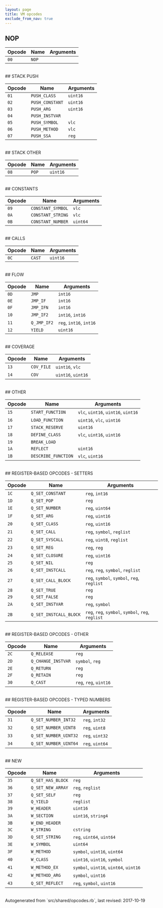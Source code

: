 ```yaml
---
layout: page
title: VM opcodes
exclude_from_nav: true
---
```


## NOP

|Opcode |Name    |Arguments|
|-------|--------|---------|
|`00`|`NOP`||

<br>
## STACK PUSH

|Opcode |Name    |Arguments|
|-------|--------|---------|
|`01`|`PUSH_CLASS`|`uint16`|
|`02`|`PUSH_CONSTANT`|`uint16`|
|`03`|`PUSH_ARG`|`uint16`|
|`04`|`PUSH_INSTVAR`||
|`05`|`PUSH_SYMBOL`|`vlc`|
|`06`|`PUSH_METHOD`|`vlc`|
|`07`|`PUSH_SSA`|`reg`|

<br>
## STACK OTHER

|Opcode |Name    |Arguments|
|-------|--------|---------|
|`08`|`POP`|`uint16`|

<br>
## CONSTANTS

|Opcode |Name    |Arguments|
|-------|--------|---------|
|`09`|`CONSTANT_SYMBOL`|`vlc`|
|`0A`|`CONSTANT_STRING`|`vlc`|
|`0B`|`CONSTANT_NUMBER`|`uint64`|

<br>
## CALLS

|Opcode |Name    |Arguments|
|-------|--------|---------|
|`0C`|`CAST`|`uint16`|

<br>
## FLOW

|Opcode |Name    |Arguments|
|-------|--------|---------|
|`0D`|`JMP`|`int16`|
|`0E`|`JMP_IF`|`int16`|
|`0F`|`JMP_IFN`|`int16`|
|`10`|`JMP_IF2`|`int16`, `int16`|
|`11`|`Q_JMP_IF2`|`reg`, `int16`, `int16`|
|`12`|`YIELD`|`uint16`|

<br>
## COVERAGE

|Opcode |Name    |Arguments|
|-------|--------|---------|
|`13`|`COV_FILE`|`uint16`, `vlc`|
|`14`|`COV`|`uint16`, `uint16`|

<br>
## OTHER

|Opcode |Name    |Arguments|
|-------|--------|---------|
|`15`|`START_FUNCTION`|`vlc`, `uint16`, `uint16`, `uint16`|
|`16`|`LOAD_FUNCTION`|`uint16`, `vlc`, `uint16`|
|`17`|`STACK_RESERVE`|`uint16`|
|`18`|`DEFINE_CLASS`|`vlc`, `uint16`, `uint16`|
|`19`|`BREAK_LOAD`||
|`1A`|`REFLECT`|`uint16`|
|`1B`|`DESCRIBE_FUNCTION`|`vlc`, `uint16`|

<br>
## REGISTER-BASED OPCODES - SETTERS

|Opcode |Name    |Arguments|
|-------|--------|---------|
|`1C`|`Q_SET_CONSTANT`|`reg`, `int16`|
|`1D`|`Q_SET_POP`|`reg`|
|`1E`|`Q_SET_NUMBER`|`reg`, `uint64`|
|`1F`|`Q_SET_ARG`|`reg`, `uint16`|
|`20`|`Q_SET_CLASS`|`reg`, `uint16`|
|`21`|`Q_SET_CALL`|`reg`, `symbol`, `reglist`|
|`22`|`Q_SET_SYSCALL`|`reg`, `uint8`, `reglist`|
|`23`|`Q_SET_REG`|`reg`, `reg`|
|`24`|`Q_SET_CLOSURE`|`reg`, `uint16`|
|`25`|`Q_SET_NIL`|`reg`|
|`26`|`Q_SET_INSTCALL`|`reg`, `reg`, `symbol`, `reglist`|
|`27`|`Q_SET_CALL_BLOCK`|`reg`, `symbol`, `symbol`, `reg`, `reglist`|
|`28`|`Q_SET_TRUE`|`reg`|
|`29`|`Q_SET_FALSE`|`reg`|
|`2A`|`Q_SET_INSTVAR`|`reg`, `symbol`|
|`2B`|`Q_SET_INSTCALL_BLOCK`|`reg`, `reg`, `symbol`, `symbol`, `reg`, `reglist`|

<br>
## REGISTER-BASED OPCODES - OTHER

|Opcode |Name    |Arguments|
|-------|--------|---------|
|`2C`|`Q_RELEASE`|`reg`|
|`2D`|`Q_CHANGE_INSTVAR`|`symbol`, `reg`|
|`2E`|`Q_RETURN`|`reg`|
|`2F`|`Q_RETAIN`|`reg`|
|`30`|`Q_CAST`|`reg`, `reg`, `uint16`|

<br>
## REGISTER-BASED OPCODES - TYPED NUMBERS

|Opcode |Name    |Arguments|
|-------|--------|---------|
|`31`|`Q_SET_NUMBER_INT32`|`reg`, `int32`|
|`32`|`Q_SET_NUMBER_UINT8`|`reg`, `uint8`|
|`33`|`Q_SET_NUMBER_UINT32`|`reg`, `uint32`|
|`34`|`Q_SET_NUMBER_UINT64`|`reg`, `uint64`|

<br>
## NEW

|Opcode |Name    |Arguments|
|-------|--------|---------|
|`35`|`Q_SET_HAS_BLOCK`|`reg`|
|`36`|`Q_SET_NEW_ARRAY`|`reg`, `reglist`|
|`37`|`Q_SET_SELF`|`reg`|
|`38`|`Q_YIELD`|`reglist`|
|`39`|`W_HEADER`|`uint16`|
|`3A`|`W_SECTION`|`uint16`, `string4`|
|`3B`|`W_END_HEADER`||
|`3C`|`W_STRING`|`cstring`|
|`3D`|`Q_SET_STRING`|`reg`, `uint64`, `uint64`|
|`3E`|`W_SYMBOL`|`uint64`|
|`3F`|`W_METHOD`|`symbol`, `uint16`, `uint64`|
|`40`|`W_CLASS`|`uint16`, `uint16`, `symbol`|
|`41`|`W_METHOD_EX`|`symbol`, `uint16`, `uint64`, `uint16`|
|`42`|`W_METHOD_ARG`|`symbol`, `uint16`|
|`43`|`Q_SET_REFLECT`|`reg`, `symbol`, `uint16`|

<br>
Autogenerated from `src/shared/opcodes.rb`, last revised: 2017-10-19
